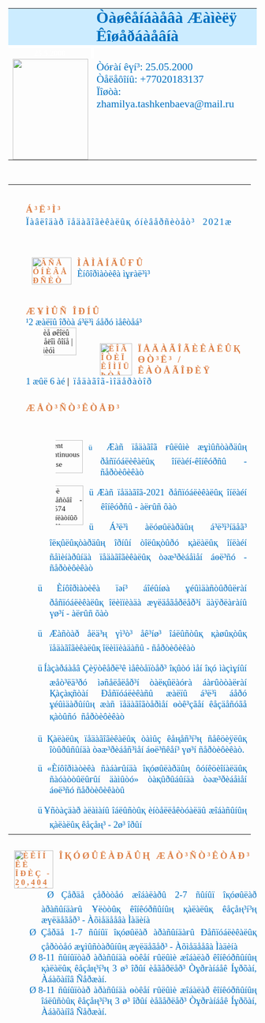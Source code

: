 <html>

<head>
<meta http-equiv=Content-Type content="text/html; charset=windows-1251">
<meta name=Generator content="Microsoft Word 14 (filtered)">
<style>
<!--
 /* Font Definitions */
 @font-face
	{font-family:Wingdings;
	panose-1:5 0 0 0 0 0 0 0 0 0;}
@font-face
	{font-family:Wingdings;
	panose-1:5 0 0 0 0 0 0 0 0 0;}
@font-face
	{font-family:Calibri;
	panose-1:2 15 5 2 2 2 4 3 2 4;}
@font-face
	{font-family:Tahoma;
	panose-1:2 11 6 4 3 5 4 4 2 4;}
@font-face
	{font-family:"Wingdings 2";
	panose-1:5 2 1 2 1 5 7 7 7 7;}
 /* Style Definitions */
 p.MsoNormal, li.MsoNormal, div.MsoNormal
	{margin-top:0cm;
	margin-right:0cm;
	margin-bottom:9.0pt;
	margin-left:0cm;
	line-height:110%;
	font-size:11.5pt;
	font-family:"Calibri","sans-serif";}
h1
	{mso-style-link:"Çàãîëîâîê 1 Çíàê";
	margin-top:15.0pt;
	margin-right:0cm;
	margin-bottom:4.0pt;
	margin-left:0cm;
	font-size:16.0pt;
	font-family:"Calibri","sans-serif";
	color:#775F55;
	text-transform:uppercase;
	font-weight:normal;}
h2
	{mso-style-link:"Çàãîëîâîê 2 Çíàê";
	margin-top:12.0pt;
	margin-right:0cm;
	margin-bottom:4.0pt;
	margin-left:0cm;
	line-height:110%;
	font-size:14.0pt;
	font-family:"Calibri","sans-serif";
	color:#94B6D2;
	letter-spacing:1.0pt;}
h3
	{mso-style-link:"Çàãîëîâîê 3 Çíàê";
	margin-top:12.0pt;
	margin-right:0cm;
	margin-bottom:3.0pt;
	margin-left:0cm;
	line-height:110%;
	font-size:11.5pt;
	font-family:"Calibri","sans-serif";
	color:black;
	letter-spacing:.5pt;}
h4
	{mso-style-link:"Çàãîëîâîê 4 Çíàê";
	margin-top:12.0pt;
	margin-right:0cm;
	margin-bottom:0cm;
	margin-left:0cm;
	margin-bottom:.0001pt;
	line-height:110%;
	font-size:11.0pt;
	font-family:"Calibri","sans-serif";
	text-transform:uppercase;
	letter-spacing:.7pt;
	font-weight:normal;}
h5
	{mso-style-link:"Çàãîëîâîê 5 Çíàê";
	margin-top:10.0pt;
	margin-right:0cm;
	margin-bottom:0cm;
	margin-left:0cm;
	margin-bottom:.0001pt;
	line-height:110%;
	font-size:11.5pt;
	font-family:"Calibri","sans-serif";
	color:#775F55;
	letter-spacing:.5pt;}
h6
	{mso-style-link:"Çàãîëîâîê 6 Çíàê";
	margin:0cm;
	margin-bottom:.0001pt;
	line-height:110%;
	font-size:11.5pt;
	font-family:"Calibri","sans-serif";
	color:#DD8047;
	letter-spacing:.5pt;}
p.MsoHeading7, li.MsoHeading7, div.MsoHeading7
	{mso-style-link:"Çàãîëîâîê 7 Çíàê";
	margin:0cm;
	margin-bottom:.0001pt;
	line-height:110%;
	font-size:11.5pt;
	font-family:"Calibri","sans-serif";
	font-variant:small-caps;
	color:black;
	letter-spacing:.5pt;}
p.MsoHeading8, li.MsoHeading8, div.MsoHeading8
	{mso-style-link:"Çàãîëîâîê 8 Çíàê";
	margin:0cm;
	margin-bottom:.0001pt;
	line-height:110%;
	font-size:12.0pt;
	font-family:"Calibri","sans-serif";
	color:#94B6D2;
	letter-spacing:.5pt;
	font-weight:bold;
	font-style:italic;}
p.MsoHeading9, li.MsoHeading9, div.MsoHeading9
	{mso-style-link:"Çàãîëîâîê 9 Çíàê";
	margin:0cm;
	margin-bottom:.0001pt;
	line-height:110%;
	font-size:10.0pt;
	font-family:"Calibri","sans-serif";
	color:#A5AB81;
	text-transform:uppercase;
	letter-spacing:2.0pt;
	font-weight:bold;}
p.MsoToc1, li.MsoToc1, div.MsoToc1
	{margin-top:9.0pt;
	margin-right:0cm;
	margin-bottom:2.0pt;
	margin-left:0cm;
	font-size:11.5pt;
	font-family:"Calibri","sans-serif";
	color:#775F55;
	text-transform:uppercase;
	font-weight:bold;}
p.MsoToc2, li.MsoToc2, div.MsoToc2
	{margin-top:0cm;
	margin-right:0cm;
	margin-bottom:2.0pt;
	margin-left:7.2pt;
	font-size:11.5pt;
	font-family:"Calibri","sans-serif";}
p.MsoToc3, li.MsoToc3, div.MsoToc3
	{margin-top:0cm;
	margin-right:0cm;
	margin-bottom:2.0pt;
	margin-left:14.4pt;
	font-size:11.5pt;
	font-family:"Calibri","sans-serif";}
p.MsoToc4, li.MsoToc4, div.MsoToc4
	{margin-top:0cm;
	margin-right:0cm;
	margin-bottom:2.0pt;
	margin-left:21.6pt;
	font-size:11.5pt;
	font-family:"Calibri","sans-serif";}
p.MsoToc5, li.MsoToc5, div.MsoToc5
	{margin-top:0cm;
	margin-right:0cm;
	margin-bottom:2.0pt;
	margin-left:28.8pt;
	font-size:11.5pt;
	font-family:"Calibri","sans-serif";}
p.MsoToc6, li.MsoToc6, div.MsoToc6
	{margin-top:0cm;
	margin-right:0cm;
	margin-bottom:2.0pt;
	margin-left:36.0pt;
	font-size:11.5pt;
	font-family:"Calibri","sans-serif";}
p.MsoToc7, li.MsoToc7, div.MsoToc7
	{margin-top:0cm;
	margin-right:0cm;
	margin-bottom:2.0pt;
	margin-left:43.2pt;
	font-size:11.5pt;
	font-family:"Calibri","sans-serif";}
p.MsoToc8, li.MsoToc8, div.MsoToc8
	{margin-top:0cm;
	margin-right:0cm;
	margin-bottom:2.0pt;
	margin-left:50.4pt;
	font-size:11.5pt;
	font-family:"Calibri","sans-serif";}
p.MsoToc9, li.MsoToc9, div.MsoToc9
	{margin-top:0cm;
	margin-right:0cm;
	margin-bottom:2.0pt;
	margin-left:57.6pt;
	font-size:11.5pt;
	font-family:"Calibri","sans-serif";}
p.MsoNormalIndent, li.MsoNormalIndent, div.MsoNormalIndent
	{margin-top:0cm;
	margin-right:0cm;
	margin-bottom:9.0pt;
	margin-left:32.4pt;
	text-indent:-18.0pt;
	line-height:125%;
	font-size:11.5pt;
	font-family:"Calibri","sans-serif";}
p.MsoNormalIndentCxSpFirst, li.MsoNormalIndentCxSpFirst, div.MsoNormalIndentCxSpFirst
	{margin-top:0cm;
	margin-right:0cm;
	margin-bottom:0cm;
	margin-left:32.4pt;
	margin-bottom:.0001pt;
	text-indent:-18.0pt;
	line-height:125%;
	font-size:11.5pt;
	font-family:"Calibri","sans-serif";}
p.MsoNormalIndentCxSpMiddle, li.MsoNormalIndentCxSpMiddle, div.MsoNormalIndentCxSpMiddle
	{margin-top:0cm;
	margin-right:0cm;
	margin-bottom:0cm;
	margin-left:32.4pt;
	margin-bottom:.0001pt;
	text-indent:-18.0pt;
	line-height:125%;
	font-size:11.5pt;
	font-family:"Calibri","sans-serif";}
p.MsoNormalIndentCxSpLast, li.MsoNormalIndentCxSpLast, div.MsoNormalIndentCxSpLast
	{margin-top:0cm;
	margin-right:0cm;
	margin-bottom:9.0pt;
	margin-left:32.4pt;
	text-indent:-18.0pt;
	line-height:125%;
	font-size:11.5pt;
	font-family:"Calibri","sans-serif";}
p.MsoHeader, li.MsoHeader, div.MsoHeader
	{mso-style-link:"Âåðõíèé êîëîíòèòóë Çíàê";
	margin-top:0cm;
	margin-right:0cm;
	margin-bottom:9.0pt;
	margin-left:0cm;
	line-height:110%;
	font-size:11.5pt;
	font-family:"Calibri","sans-serif";}
p.MsoFooter, li.MsoFooter, div.MsoFooter
	{mso-style-link:"Íèæíèé êîëîíòèòóë Çíàê";
	margin-top:0cm;
	margin-right:0cm;
	margin-bottom:9.0pt;
	margin-left:0cm;
	line-height:110%;
	font-size:11.5pt;
	font-family:"Calibri","sans-serif";}
p.MsoCaption, li.MsoCaption, div.MsoCaption
	{margin-top:0cm;
	margin-right:0cm;
	margin-bottom:9.0pt;
	margin-left:0cm;
	line-height:110%;
	font-size:8.0pt;
	font-family:"Calibri","sans-serif";
	text-transform:uppercase;
	font-weight:bold;}
p.MsoToa, li.MsoToa, div.MsoToa
	{margin-top:0cm;
	margin-right:0cm;
	margin-bottom:9.0pt;
	margin-left:11.0pt;
	text-indent:-11.0pt;
	line-height:110%;
	font-size:11.5pt;
	font-family:"Calibri","sans-serif";}
p.MsoList, li.MsoList, div.MsoList
	{margin-top:0cm;
	margin-right:0cm;
	margin-bottom:9.0pt;
	margin-left:18.0pt;
	text-indent:-18.0pt;
	line-height:110%;
	font-size:11.5pt;
	font-family:"Calibri","sans-serif";}
p.MsoListBullet, li.MsoListBullet, div.MsoListBullet
	{margin-top:0cm;
	margin-right:0cm;
	margin-bottom:9.0pt;
	margin-left:18.0pt;
	text-indent:-18.0pt;
	line-height:110%;
	font-size:12.0pt;
	font-family:"Calibri","sans-serif";}
p.MsoList2, li.MsoList2, div.MsoList2
	{margin-top:0cm;
	margin-right:0cm;
	margin-bottom:9.0pt;
	margin-left:36.0pt;
	text-indent:-18.0pt;
	line-height:110%;
	font-size:11.5pt;
	font-family:"Calibri","sans-serif";}
p.MsoListBullet2, li.MsoListBullet2, div.MsoListBullet2
	{margin-top:0cm;
	margin-right:0cm;
	margin-bottom:9.0pt;
	margin-left:36.0pt;
	text-indent:-18.0pt;
	line-height:110%;
	font-size:11.5pt;
	font-family:"Calibri","sans-serif";
	color:#94B6D2;}
p.MsoListBullet3, li.MsoListBullet3, div.MsoListBullet3
	{margin-top:0cm;
	margin-right:0cm;
	margin-bottom:9.0pt;
	margin-left:43.2pt;
	text-indent:-18.0pt;
	line-height:110%;
	font-size:11.5pt;
	font-family:"Calibri","sans-serif";
	color:#DD8047;}
p.MsoListBullet4, li.MsoListBullet4, div.MsoListBullet4
	{margin-top:0cm;
	margin-right:0cm;
	margin-bottom:9.0pt;
	margin-left:72.0pt;
	text-indent:-18.0pt;
	line-height:110%;
	font-size:11.5pt;
	font-family:"Calibri","sans-serif";
	text-transform:uppercase;
	letter-spacing:.2pt;}
p.MsoListBullet5, li.MsoListBullet5, div.MsoListBullet5
	{margin-top:0cm;
	margin-right:0cm;
	margin-bottom:9.0pt;
	margin-left:79.2pt;
	text-indent:-18.0pt;
	line-height:110%;
	font-size:11.5pt;
	font-family:"Calibri","sans-serif";}
p.MsoTitle, li.MsoTitle, div.MsoTitle
	{mso-style-link:"Íàçâàíèå Çíàê";
	margin:0cm;
	margin-bottom:.0001pt;
	font-size:36.0pt;
	font-family:"Calibri","sans-serif";
	color:#775F55;}
p.MsoSubtitle, li.MsoSubtitle, div.MsoSubtitle
	{mso-style-link:"Ïîäçàãîëîâîê Çíàê";
	margin-top:0cm;
	margin-right:0cm;
	margin-bottom:36.0pt;
	margin-left:0cm;
	font-size:12.0pt;
	font-family:"Calibri","sans-serif";
	color:#DD8047;
	text-transform:uppercase;
	letter-spacing:2.5pt;
	font-weight:bold;}
p.MsoDate, li.MsoDate, div.MsoDate
	{mso-style-link:"Äàòà Çíàê";
	margin:0cm;
	margin-bottom:.0001pt;
	text-align:center;
	font-size:11.5pt;
	font-family:"Calibri","sans-serif";
	color:white;
	font-weight:bold;}
p.MsoDateCxSpFirst, li.MsoDateCxSpFirst, div.MsoDateCxSpFirst
	{mso-style-link:"Äàòà Çíàê";
	margin:0cm;
	margin-bottom:.0001pt;
	text-align:center;
	font-size:11.5pt;
	font-family:"Calibri","sans-serif";
	color:white;
	font-weight:bold;}
p.MsoDateCxSpMiddle, li.MsoDateCxSpMiddle, div.MsoDateCxSpMiddle
	{mso-style-link:"Äàòà Çíàê";
	margin:0cm;
	margin-bottom:.0001pt;
	text-align:center;
	font-size:11.5pt;
	font-family:"Calibri","sans-serif";
	color:white;
	font-weight:bold;}
p.MsoDateCxSpLast, li.MsoDateCxSpLast, div.MsoDateCxSpLast
	{mso-style-link:"Äàòà Çíàê";
	margin:0cm;
	margin-bottom:.0001pt;
	text-align:center;
	font-size:11.5pt;
	font-family:"Calibri","sans-serif";
	color:white;
	font-weight:bold;}
p.MsoBlockText, li.MsoBlockText, div.MsoBlockText
	{margin-top:0cm;
	margin-right:72.0pt;
	margin-bottom:14.0pt;
	margin-left:72.0pt;
	text-align:justify;
	border:none;
	padding:0cm;
	font-size:14.0pt;
	font-family:"Calibri","sans-serif";
	color:gray;}
a:link, span.MsoHyperlink
	{color:#F7B615;
	text-decoration:underline;}
a:visited, span.MsoHyperlinkFollowed
	{color:#704404;
	text-decoration:underline;}
strong
	{font-family:"Calibri","sans-serif";
	color:#DD8047;}
em
	{font-family:"Calibri","sans-serif";
	color:#775F55;
	letter-spacing:.5pt;
	font-weight:bold;}
p.MsoAcetate, li.MsoAcetate, div.MsoAcetate
	{mso-style-link:"Òåêñò âûíîñêè Çíàê";
	margin-top:0cm;
	margin-right:0cm;
	margin-bottom:9.0pt;
	margin-left:0cm;
	line-height:110%;
	font-size:8.0pt;
	font-family:"Tahoma","sans-serif";}
span.MsoPlaceholderText
	{color:gray;}
p.MsoNoSpacing, li.MsoNoSpacing, div.MsoNoSpacing
	{margin:0cm;
	margin-bottom:.0001pt;
	font-size:11.5pt;
	font-family:"Calibri","sans-serif";}
p.MsoListParagraph, li.MsoListParagraph, div.MsoListParagraph
	{margin-top:0cm;
	margin-right:0cm;
	margin-bottom:9.0pt;
	margin-left:36.0pt;
	line-height:110%;
	font-size:11.5pt;
	font-family:"Calibri","sans-serif";}
p.MsoListParagraphCxSpFirst, li.MsoListParagraphCxSpFirst, div.MsoListParagraphCxSpFirst
	{margin-top:0cm;
	margin-right:0cm;
	margin-bottom:0cm;
	margin-left:36.0pt;
	margin-bottom:.0001pt;
	line-height:110%;
	font-size:11.5pt;
	font-family:"Calibri","sans-serif";}
p.MsoListParagraphCxSpMiddle, li.MsoListParagraphCxSpMiddle, div.MsoListParagraphCxSpMiddle
	{margin-top:0cm;
	margin-right:0cm;
	margin-bottom:0cm;
	margin-left:36.0pt;
	margin-bottom:.0001pt;
	line-height:110%;
	font-size:11.5pt;
	font-family:"Calibri","sans-serif";}
p.MsoListParagraphCxSpLast, li.MsoListParagraphCxSpLast, div.MsoListParagraphCxSpLast
	{margin-top:0cm;
	margin-right:0cm;
	margin-bottom:9.0pt;
	margin-left:36.0pt;
	line-height:110%;
	font-size:11.5pt;
	font-family:"Calibri","sans-serif";}
p.MsoQuote, li.MsoQuote, div.MsoQuote
	{mso-style-link:"Öèòàòà 2 Çíàê";
	margin-top:0cm;
	margin-right:0cm;
	margin-bottom:9.0pt;
	margin-left:0cm;
	line-height:110%;
	font-size:11.5pt;
	font-family:"Calibri","sans-serif";
	font-variant:small-caps;
	color:#775F55;
	letter-spacing:.3pt;
	font-style:italic;}
p.MsoIntenseQuote, li.MsoIntenseQuote, div.MsoIntenseQuote
	{mso-style-link:"Âûäåëåííàÿ öèòàòà Çíàê";
	margin-top:15.0pt;
	margin-right:36.0pt;
	margin-bottom:15.0pt;
	margin-left:36.0pt;
	line-height:110%;
	background:white;
	border:none;
	padding:0cm;
	font-size:11.5pt;
	font-family:"Calibri","sans-serif";
	color:#DD8047;
	font-weight:bold;}
p.MsoIntenseQuoteCxSpFirst, li.MsoIntenseQuoteCxSpFirst, div.MsoIntenseQuoteCxSpFirst
	{mso-style-link:"Âûäåëåííàÿ öèòàòà Çíàê";
	margin-top:15.0pt;
	margin-right:36.0pt;
	margin-bottom:0cm;
	margin-left:36.0pt;
	margin-bottom:.0001pt;
	line-height:110%;
	background:white;
	border:none;
	padding:0cm;
	font-size:11.5pt;
	font-family:"Calibri","sans-serif";
	color:#DD8047;
	font-weight:bold;}
p.MsoIntenseQuoteCxSpMiddle, li.MsoIntenseQuoteCxSpMiddle, div.MsoIntenseQuoteCxSpMiddle
	{mso-style-link:"Âûäåëåííàÿ öèòàòà Çíàê";
	margin-top:0cm;
	margin-right:36.0pt;
	margin-bottom:0cm;
	margin-left:36.0pt;
	margin-bottom:.0001pt;
	line-height:110%;
	background:white;
	border:none;
	padding:0cm;
	font-size:11.5pt;
	font-family:"Calibri","sans-serif";
	color:#DD8047;
	font-weight:bold;}
p.MsoIntenseQuoteCxSpLast, li.MsoIntenseQuoteCxSpLast, div.MsoIntenseQuoteCxSpLast
	{mso-style-link:"Âûäåëåííàÿ öèòàòà Çíàê";
	margin-top:0cm;
	margin-right:36.0pt;
	margin-bottom:15.0pt;
	margin-left:36.0pt;
	line-height:110%;
	background:white;
	border:none;
	padding:0cm;
	font-size:11.5pt;
	font-family:"Calibri","sans-serif";
	color:#DD8047;
	font-weight:bold;}
span.MsoSubtleEmphasis
	{font-family:"Calibri","sans-serif";
	font-style:italic;}
span.MsoIntenseEmphasis
	{font-family:"Calibri","sans-serif";
	color:#DD8047;
	position:relative;
	top:0pt;
	letter-spacing:.5pt;
	font-weight:bold;
	text-decoration:none;
	vertical-align:baseline;}
span.MsoSubtleReference
	{font-family:"Calibri","sans-serif";
	color:#775F55;
	font-weight:bold;
	font-style:italic;}
span.MsoIntenseReference
	{font-family:"Calibri","sans-serif";
	color:#94B6D2;
	text-transform:uppercase;
	position:relative;
	top:0pt;
	letter-spacing:.5pt;
	border:none;
	font-weight:bold;
	text-decoration:underline;}
span.MsoBookTitle
	{font-family:"Calibri","sans-serif";
	color:#775F55;
	font-style:italic;}
span.2
	{mso-style-name:"Öèòàòà 2 Çíàê";
	mso-style-link:"Öèòàòà 2";
	font-family:"Times New Roman","serif";
	font-variant:small-caps;
	color:#775F55;
	letter-spacing:.3pt;
	font-style:italic;}
p.a, li.a, div.a
	{mso-style-name:Ðàçäåë;
	margin-top:24.0pt;
	margin-right:0cm;
	margin-bottom:2.0pt;
	margin-left:0cm;
	font-size:12.0pt;
	font-family:"Calibri","sans-serif";
	color:#DD8047;
	text-transform:uppercase;
	letter-spacing:3.0pt;
	font-weight:bold;}
p.a0, li.a0, div.a0
	{mso-style-name:Ïîäðàçäåë;
	margin-top:0cm;
	margin-right:0cm;
	margin-bottom:2.0pt;
	margin-left:0cm;
	line-height:110%;
	font-size:12.0pt;
	font-family:"Calibri","sans-serif";
	color:#94B6D2;
	letter-spacing:1.5pt;
	font-weight:bold;}
span.a1
	{mso-style-name:"Òåêñò âûíîñêè Çíàê";
	mso-style-link:"Òåêñò âûíîñêè";
	font-family:"Tahoma","sans-serif";}
span.a2
	{mso-style-name:"Íèæíèé êîëîíòèòóë Çíàê";
	mso-style-link:"Íèæíèé êîëîíòèòóë";
	font-family:"Times New Roman","serif";}
span.a3
	{mso-style-name:"Âåðõíèé êîëîíòèòóë Çíàê";
	mso-style-link:"Âåðõíèé êîëîíòèòóë";
	font-family:"Times New Roman","serif";}
span.1
	{mso-style-name:"Çàãîëîâîê 1 Çíàê";
	mso-style-link:"Çàãîëîâîê 1";
	font-family:"Calibri","sans-serif";
	color:#775F55;
	text-transform:uppercase;}
span.20
	{mso-style-name:"Çàãîëîâîê 2 Çíàê";
	mso-style-link:"Çàãîëîâîê 2";
	font-family:"Times New Roman","serif";
	color:#94B6D2;
	letter-spacing:1.0pt;
	font-weight:bold;}
span.3
	{mso-style-name:"Çàãîëîâîê 3 Çíàê";
	mso-style-link:"Çàãîëîâîê 3";
	font-family:"Times New Roman","serif";
	color:black;
	letter-spacing:.5pt;
	font-weight:bold;}
span.4
	{mso-style-name:"Çàãîëîâîê 4 Çíàê";
	mso-style-link:"Çàãîëîâîê 4";
	font-family:"Times New Roman","serif";
	text-transform:uppercase;
	letter-spacing:.7pt;}
span.5
	{mso-style-name:"Çàãîëîâîê 5 Çíàê";
	mso-style-link:"Çàãîëîâîê 5";
	font-family:"Times New Roman","serif";
	color:#775F55;
	letter-spacing:.5pt;
	font-weight:bold;}
span.6
	{mso-style-name:"Çàãîëîâîê 6 Çíàê";
	mso-style-link:"Çàãîëîâîê 6";
	font-family:"Times New Roman","serif";
	color:#DD8047;
	letter-spacing:.5pt;
	font-weight:bold;}
span.7
	{mso-style-name:"Çàãîëîâîê 7 Çíàê";
	mso-style-link:"Çàãîëîâîê 7";
	font-family:"Times New Roman","serif";
	font-variant:small-caps;
	color:black;
	letter-spacing:.5pt;}
span.8
	{mso-style-name:"Çàãîëîâîê 8 Çíàê";
	mso-style-link:"Çàãîëîâîê 8";
	font-family:"Times New Roman","serif";
	color:#94B6D2;
	letter-spacing:.5pt;
	font-weight:bold;
	font-style:italic;}
span.9
	{mso-style-name:"Çàãîëîâîê 9 Çíàê";
	mso-style-link:"Çàãîëîâîê 9";
	font-family:"Times New Roman","serif";
	color:#A5AB81;
	text-transform:uppercase;
	letter-spacing:2.0pt;
	font-weight:bold;}
span.a4
	{mso-style-name:"Âûäåëåííàÿ öèòàòà Çíàê";
	mso-style-link:"Âûäåëåííàÿ öèòàòà";
	font-family:"Times New Roman","serif";
	color:#DD8047;
	background:white;
	font-weight:bold;}
p.a5, li.a5, div.a5
	{mso-style-name:Èìÿ;
	margin:0cm;
	margin-bottom:.0001pt;
	line-height:110%;
	font-size:20.0pt;
	font-family:"Calibri","sans-serif";
	color:white;}
p.a6, li.a6, div.a6
	{mso-style-name:"Àäðåñ îòïðàâèòåëÿ";
	margin-top:12.0pt;
	margin-right:0cm;
	margin-bottom:0cm;
	margin-left:0cm;
	margin-bottom:.0001pt;
	font-size:11.5pt;
	font-family:"Calibri","sans-serif";
	color:#775F55;}
p.a6CxSpFirst, li.a6CxSpFirst, div.a6CxSpFirst
	{mso-style-name:"Àäðåñ îòïðàâèòåëÿCxSpFirst";
	margin-top:12.0pt;
	margin-right:0cm;
	margin-bottom:0cm;
	margin-left:0cm;
	margin-bottom:.0001pt;
	font-size:11.5pt;
	font-family:"Calibri","sans-serif";
	color:#775F55;}
p.a6CxSpMiddle, li.a6CxSpMiddle, div.a6CxSpMiddle
	{mso-style-name:"Àäðåñ îòïðàâèòåëÿCxSpMiddle";
	margin:0cm;
	margin-bottom:.0001pt;
	font-size:11.5pt;
	font-family:"Calibri","sans-serif";
	color:#775F55;}
p.a6CxSpLast, li.a6CxSpLast, div.a6CxSpLast
	{mso-style-name:"Àäðåñ îòïðàâèòåëÿCxSpLast";
	margin:0cm;
	margin-bottom:.0001pt;
	font-size:11.5pt;
	font-family:"Calibri","sans-serif";
	color:#775F55;}
span.a7
	{mso-style-name:"Ïîäçàãîëîâîê Çíàê";
	mso-style-link:Ïîäçàãîëîâîê;
	font-family:"Calibri","sans-serif";
	color:#DD8047;
	text-transform:uppercase;
	letter-spacing:2.5pt;
	font-weight:bold;}
span.a8
	{mso-style-name:"Íàçâàíèå Çíàê";
	mso-style-link:Íàçâàíèå;
	font-family:"Times New Roman","serif";
	color:#775F55;}
span.a9
	{mso-style-name:"Äàòà Çíàê";
	mso-style-link:Äàòà;
	font-family:"Times New Roman","serif";
	color:white;
	font-weight:bold;}
p.aa, li.aa, div.aa
	{mso-style-name:"Íèæíèé êîëîíòèòóë ÷åòíîé ñòðàíèöû";
	margin-top:0cm;
	margin-right:0cm;
	margin-bottom:9.0pt;
	margin-left:0cm;
	line-height:110%;
	border:none;
	padding:0cm;
	font-size:10.0pt;
	font-family:"Calibri","sans-serif";
	color:#775F55;}
p.ab, li.ab, div.ab
	{mso-style-name:"Íèæíèé êîëîíòèòóë íå÷åòíîé ñòðàíèöû";
	margin-top:0cm;
	margin-right:0cm;
	margin-bottom:9.0pt;
	margin-left:0cm;
	text-align:right;
	line-height:110%;
	border:none;
	padding:0cm;
	font-size:10.0pt;
	font-family:"Calibri","sans-serif";
	color:#775F55;}
p.ac, li.ac, div.ac
	{mso-style-name:"Âåðõíèé êîëîíòèòóë ÷åòíîé ñòðàíèöû";
	margin:0cm;
	margin-bottom:.0001pt;
	border:none;
	padding:0cm;
	font-size:10.0pt;
	font-family:"Calibri","sans-serif";
	color:#775F55;
	font-weight:bold;}
p.ad, li.ad, div.ad
	{mso-style-name:"Âåðõíèé êîëîíòèòóë íå÷åòíîé ñòðàíèöû";
	margin:0cm;
	margin-bottom:.0001pt;
	text-align:right;
	border:none;
	padding:0cm;
	font-size:10.0pt;
	font-family:"Calibri","sans-serif";
	color:#775F55;
	font-weight:bold;}
p.ae, li.ae, div.ae
	{mso-style-name:"Îáðàòíûé àäðåñ";
	margin:0cm;
	margin-bottom:.0001pt;
	font-size:11.5pt;
	font-family:"Calibri","sans-serif";}
p.af, li.af, div.af
	{mso-style-name:"Íàçâàíèå îðãàíèçàöèè";
	margin:0cm;
	margin-bottom:.0001pt;
	line-height:110%;
	font-size:18.0pt;
	font-family:"Calibri","sans-serif";
	color:#775F55;
	font-weight:bold;}
.MsoChpDefault
	{font-size:11.5pt;
	font-family:"Calibri","sans-serif";}
.MsoPapDefault
	{margin-bottom:10.0pt;
	line-height:115%;}
 /* Page Definitions */
 @page WordSection1
	{size:21.0cm 841.95pt;
	margin:57.4pt 52.5pt 57.4pt 52.5pt;}
div.WordSection1
	{page:WordSection1;}
 /* List Definitions */
 ol
	{margin-bottom:0cm;}
ul
	{margin-bottom:0cm;}
-->
</style>

</head>

<body lang=RU link="#F7B615" vlink="#704404">

<div class=WordSection1>

<div align=center>

<table class=MsoNormalTable border=1 cellspacing=0 cellpadding=0 width="100%"
 style='width:100.0%;border-collapse:collapse;border:none'>
 <tr style='height:32.4pt'>
  <td width=158 style='width:118.8pt;border:none;border-bottom:solid white 4.5pt;
  background:#CCECFF;padding:0cm 5.4pt 0cm 5.4pt;height:32.4pt'>
  <p class=a5 style='line-height:normal'><span style='font-size:24.0pt;
  font-family:"Times New Roman","serif"'>&nbsp;</span></p>
  </td>
  <td width=510 style='width:382.35pt;border:none;border-bottom:solid white 4.5pt;
  background:#CCECFF;padding:0cm 5.4pt 0cm 5.4pt;height:32.4pt'>
  <p class=a5 style='line-height:normal'><b><span style='font-size:24.0pt;
  font-family:"Times New Roman","serif";color:#0070C0'><span lang=KZ>Òàøêåíáàåâà
  Æàìèëÿ Êîøåðáàåâíà</span></span></b></p>
  </td>
 </tr>
 <tr style='height:7.2pt'>
  <td width=158 style='width:118.8pt;border:none;border-right:solid white 4.5pt;
  padding:1.45pt 5.75pt 1.45pt 5.75pt;height:7.2pt'>
  <p class=MsoDate><span style='font-size:12.0pt;font-family:"Times New Roman","serif"'>25.5.2000</span></p>
  </td>
  <td width=510 valign=top style='width:382.35pt;border:none;padding:1.45pt 5.75pt 1.45pt 5.75pt;
  height:7.2pt'>
  <p class=MsoNormal style='margin-bottom:0cm;margin-bottom:.0001pt'><span
  style='font-family:"Times New Roman","serif"'>&nbsp;</span></p>
  </td>
 </tr>
 <tr style='height:12.85pt'>
  <td width=158 style='width:118.8pt;border:none;padding:0cm 5.4pt 0cm 5.4pt;
  height:12.85pt'>
  <p class=MsoNormal align=center style='margin-bottom:0cm;margin-bottom:.0001pt;
  text-align:center'><span style='font-family:"Times New Roman","serif"'><img
  width=153 height=204 id="Ðèñóíîê 1"
  src="Òàøêåíáàåâà%20Æàìèëÿ%20Êîøåðáàåâíà.files/image001.jpg"></span></p>
  </td>
  <td width=510 valign=top style='width:382.35pt;border:none;padding:2.9pt 5.75pt 0cm 5.75pt;
  height:12.85pt'>
  <p class=ae><span lang=KZ style='font-size:16.0pt;font-family:"Times New Roman","serif";
  color:#0070C0'>Òó&#1171;àí ê&#1199;í³: 25.05.2000</span></p>
  <p class=ae><span lang=KZ style='font-size:16.0pt;font-family:"Times New Roman","serif";
  color:#0070C0'>Òåëåôîíû: </span><span style='font-size:16.0pt;font-family:
  "Times New Roman","serif";color:#0070C0'>+77020183137<br>
  </span><span lang=KZ style='font-size:16.0pt;font-family:"Times New Roman","serif";
  color:#0070C0'>Ïîøòà: </span><span lang=EN-US style='font-size:16.0pt;
  font-family:"Times New Roman","serif";color:#0070C0'>zhamilya</span><span
  style='font-size:16.0pt;font-family:"Times New Roman","serif";color:#0070C0'>.</span><span
  lang=EN-US style='font-size:16.0pt;font-family:"Times New Roman","serif";
  color:#0070C0'>tashkenbaeva</span><span style='font-size:16.0pt;font-family:
  "Times New Roman","serif";color:#0070C0'>@</span><span lang=EN-US
  style='font-size:16.0pt;font-family:"Times New Roman","serif";color:#0070C0'>mail</span><span
  style='font-size:16.0pt;font-family:"Times New Roman","serif";color:#0070C0'>.</span><span
  lang=EN-US style='font-size:16.0pt;font-family:"Times New Roman","serif";
  color:#0070C0'>ru</span></p>
  <p class=ae><span style='font-family:"Times New Roman","serif"'>&nbsp;</span></p>
  </td>
 </tr>
</table>

</div>

<p class=MsoNormal><span style='font-family:"Times New Roman","serif"'>&nbsp;</span></p>

<table class=MsoNormalTable border=1 cellspacing=0 cellpadding=0 width="97%"
 style='width:97.56%;border-collapse:collapse;border:none'>
 <tr style='height:13.85pt'>
  <td width=21 style='width:15.45pt;border:none;padding:0cm 5.4pt 0cm 5.4pt;
  height:13.85pt'>
  <p class=MsoNormal style='margin-bottom:0cm;margin-bottom:.0001pt;line-height:
  normal'><b><span style='font-size:14.0pt;font-family:"Times New Roman","serif";
  color:white'>&nbsp;</span></b></p>
  </td>
  <td width=632 valign=top style='width:473.8pt;border:none;padding:5.75pt 5.75pt 5.75pt 5.75pt;
  height:13.85pt'>
  <p class=a style='margin-bottom:0cm;margin-bottom:.0001pt'><span lang=KZ
  style='font-size:14.0pt;font-family:"Times New Roman","serif"'>Á³ë³ì³</span></p>
  <p class=a0 style='margin-bottom:0cm;margin-bottom:.0001pt;line-height:normal'><span
  lang=KZ style='font-size:14.0pt;font-family:"Times New Roman","serif";
  color:#0070C0;font-weight:normal'>Ïàâëîäàð ïåäàãîãèêàëû&#1179; óíèâåðñèòåò³ 
  2021æ</span></p>
  <p class=a0 style='margin-bottom:0cm;margin-bottom:.0001pt;line-height:normal'><span
  style='font-size:14.0pt;font-family:"Times New Roman","serif";color:#0070C0;
  font-weight:normal'>&nbsp;</span></p>
  <p class=a style='margin-bottom:0cm;margin-bottom:.0001pt'><img width=80
  height=55 src="Òàøêåíáàåâà%20Æàìèëÿ%20Êîøåðáàåâíà.files/image002.png"
  align=left hspace=12 alt="Âñå Óíèâåðñèòåòû Ïàâëîäàðà | Âûïóñêíèê.Kz"><span
  style='font-size:14.0pt;font-family:"Times New Roman","serif"'> <span
  lang=KZ>ìàìàíäû&#1171;û</span></span></p>
  <p class=a0 style='margin-bottom:0cm;margin-bottom:.0001pt;line-height:normal'><span
  lang=KZ style='font-size:14.0pt;font-family:"Times New Roman","serif";
  color:#0070C0;letter-spacing:0pt;font-weight:normal'>  Èíôîðìàòèêà
  ì&#1201;&#1171;àë³ì³</span><span lang=KZ style='font-size:14.0pt;font-family:
  "Times New Roman","serif";color:#0070C0;font-weight:normal'> </span></p>
  <p class=a0 style='margin-bottom:0cm;margin-bottom:.0001pt;line-height:normal'><span
  lang=KZ style='font-size:14.0pt;font-family:"Times New Roman","serif";
  color:#0070C0;font-weight:normal'>&nbsp;</span></p>
  <p class=a style='margin-bottom:0cm;margin-bottom:.0001pt'><span lang=KZ
  style='font-size:14.0pt;font-family:"Times New Roman","serif"'>æ&#1201;ìûñ
  îðíû</span></p>
  <p class=MsoListBullet style='margin-bottom:0cm;margin-bottom:.0001pt;
  line-height:normal'><span lang=KZ style='font-size:14.0pt;font-family:"Times New Roman","serif";
  color:#0070C0'>¹2 æàëïû îðòà á³ë³ì áåðó ìåêòåá³</span></p>
  <p class=MsoListBullet style='margin-bottom:0cm;margin-bottom:.0001pt;
  line-height:normal'><img width=90 height=56
  src="Òàøêåíáàåâà%20Æàìèëÿ%20Êîøåðáàåâíà.files/image003.jpg" align=left
  hspace=12 alt="Çäàíèå øêîëû íà áåëîì ôîíå | Ïðåìèóì âåêòîðû"></p>
  <p class=a style='margin-bottom:0cm;margin-bottom:.0001pt'><img width=65
  height=65 src="Òàøêåíáàåâà%20Æàìèëÿ%20Êîøåðáàåâíà.files/image004.jpg"
  align=left hspace=12
  alt="Ëîãîòèï Êîìïüþòåðíûå Ìîíèòîðû, êîìïüþòåð, ëîãîòèï, êîìïüþòåðíûå ìîíèòîðû  png | PNGEgg"><span
  lang=KZ style='font-size:14.0pt;font-family:"Times New Roman","serif"'>ïåäàãîãèêàëû&#1179;
  &#1257;ò³ë³ / êàòåãîðèÿ</span></p>
  <p class=a0 style='margin-bottom:0cm;margin-bottom:.0001pt;line-height:normal'><span
  lang=KZ style='font-size:14.0pt;font-family:"Times New Roman","serif";
  color:#0070C0;letter-spacing:0pt;font-weight:normal'>1 æûë 6
  àé                                                  </span><span lang=KZ
  style='font-size:14.0pt;font-family:"Times New Roman","serif";color:#0070C0;
  font-weight:normal'> </span><span lang=KZ style='font-size:14.0pt;font-family:
  "Times New Roman","serif";color:black;font-weight:normal'>| </span><span
  style='font-size:14.0pt;font-family:"Times New Roman","serif";color:black;
  font-weight:normal'> <span lang=KZ style='color:#0070C0'>ïåäàãîã-ìîäåðàòîð</span></span></p>
  <p class=a style='margin-bottom:0cm;margin-bottom:.0001pt'><span lang=KZ
  style='font-size:14.0pt;font-family:"Times New Roman","serif"'>æåò³ñò³êòåð³</span></p>
  <p class=a style='margin-bottom:0cm;margin-bottom:.0001pt'><span lang=KZ
  style='font-size:14.0pt;font-family:"Times New Roman","serif"'>&nbsp;</span></p>
  <p class=MsoListParagraphCxSpFirst style='margin-bottom:0cm;margin-bottom:
  .0001pt;text-align:justify;text-indent:-18.0pt;line-height:normal'><span
  lang=KZ style='font-family:Wingdings;color:#0070C0'>&uuml;<span
  style='font:7.0pt "Times New Roman"'>&nbsp; </span></span><img width=79
  height=67 src="Òàøêåíáàåâà%20Æàìèëÿ%20Êîøåðáàåâíà.files/image005.png"
  align=left hspace=12
  alt="Present Continuous Tense  ïðàâèëà è ïðèìåðû  Èíãëåêñ"><span lang=KZ
  style='font-size:14.0pt;font-family:"Times New Roman","serif";color:#0070C0'>Æàñ
  ïåäàãîã &#1171;ûëûìè æ&#1201;ìûñòàðäû&#1187; ðåñïóáëèêàëû&#1179;
  îíëàéí-êîíêóðñû - ñåðòèôèêàò</span></p>
  <p class=MsoListParagraphCxSpMiddle style='margin-top:12.0pt;margin-right:
  0cm;margin-bottom:0cm;margin-left:36.0pt;margin-bottom:.0001pt;text-align:
  justify;text-indent:-18.0pt;line-height:normal'><span lang=KZ
  style='font-size:14.0pt;font-family:Wingdings;color:#0070C0'>&uuml;<span
  style='font:7.0pt "Times New Roman"'> </span></span><img width=80 height=80
  src="Òàøêåíáàåâà%20Æàìèëÿ%20Êîøåðáàåâíà.files/image006.png" align=left
  hspace=12 alt="Èêîíêè êà÷åñòâî - 32,574 áåñïëàòíûõ èêîíîê"><span lang=KZ
  style='font-size:14.0pt;font-family:"Times New Roman","serif";color:#0070C0'>Æàñ
  ïåäàãîã-2021 ðåñïóáëèêàëû&#1179; îíëàéí êîíêóðñû - àë&#1171;ûñ õàò</span></p>
  <p class=MsoListParagraphCxSpMiddle style='margin-top:12.0pt;margin-right:
  0cm;margin-bottom:0cm;margin-left:36.0pt;margin-bottom:.0001pt;text-align:
  justify;text-indent:-18.0pt;line-height:normal'><span lang=KZ
  style='font-size:14.0pt;font-family:Wingdings;color:#0070C0'>&uuml;<span
  style='font:7.0pt "Times New Roman"'> </span></span><span lang=KZ
  style='font-size:14.0pt;font-family:"Times New Roman","serif";color:#0070C0'>Á³ë³ì
  àëóøûëàðäû&#1187; á³ë³ì³íäåã³ îë&#1179;ûëû&#1179;òàðäû&#1187; îðíûí
  òîëû&#1179;òûðó &#1179;àëàëû&#1179; îíëàéí ñåìèíàðûíäà ïåäàãîãèêàëû&#1179;
  ò&#1241;æ³ðèáåìåí á&#1257;ë³ñó - ñåðòèôèêàò</span></p>
  <p class=MsoListParagraphCxSpMiddle style='margin-top:12.0pt;margin-right:
  0cm;margin-bottom:0cm;margin-left:36.0pt;margin-bottom:.0001pt;text-align:
  justify;text-indent:-18.0pt;line-height:normal'><span lang=KZ
  style='font-size:14.0pt;font-family:Wingdings;color:#0070C0'>&uuml;<span
  style='font:7.0pt "Times New Roman"'> </span></span><span lang=KZ
  style='font-size:14.0pt;font-family:"Times New Roman","serif";color:#0070C0'>Èíôîðìàòèêà
  ï&#1241;í³ áîéûíøà &#1201;éûìäàñòûðûë&#1171;àí ðåñïóáëèêàëû&#1179; îëèìïèàäà
  æ&#1199;ëäåãåðëåð³í äàÿðëà&#1171;àíû &#1199;ø³í - àë&#1171;ûñ õàò</span></p>
  <p class=MsoListParagraphCxSpMiddle style='margin-top:12.0pt;margin-right:
  0cm;margin-bottom:0cm;margin-left:36.0pt;margin-bottom:.0001pt;text-align:
  justify;text-indent:-18.0pt;line-height:normal'><span lang=KZ
  style='font-size:14.0pt;font-family:Wingdings;color:#0070C0'>&uuml;<span
  style='font:7.0pt "Times New Roman"'> </span></span><span lang=KZ
  style='font-size:14.0pt;font-family:"Times New Roman","serif";color:#0070C0'>Æàñòàð
  åëä³&#1187; &#1199;ì³ò³ åê³íø³ îáëûñòû&#1179; &#1179;àøû&#1179;òû&#1179;
  ïåäàãîãèêàëû&#1179; îëèìïèàäàñû - ñåðòèôèêàò</span></p>
  <p class=MsoListParagraphCxSpMiddle style='margin-top:12.0pt;margin-right:
  0cm;margin-bottom:0cm;margin-left:36.0pt;margin-bottom:.0001pt;text-align:
  justify;text-indent:-18.0pt;line-height:normal'><span lang=KZ
  style='font-size:14.0pt;font-family:Wingdings;color:#0070C0'>&uuml;<span
  style='font:7.0pt "Times New Roman"'> </span></span><span lang=KZ
  style='font-size:14.0pt;font-family:"Times New Roman","serif";color:#0070C0'>Íàçàðáàåâ
  Çèÿòêåðë³ê ìåêòåïòåð³ î&#1179;ûòó ìåí î&#1179;ó ìàçì&#1201;íûí æåò³ëä³ðó
  ì&#1241;ñåëåëåð³í òàë&#1179;ûëàó&#1171;à áà&#1171;ûòòàë&#1171;àí
  &#1178;àçà&#1179;ñòàí Ðåñïóáëèêàñû æàëïû á³ë³ì áåðó &#1201;éûìäàðûíû&#1187;
  æàñ ïåäàãîãòåðìåí &#1257;òê³çãåí êåçäåñóãå &#1179;àòûñó  ñåðòèôèêàò</span></p>
  <p class=MsoListParagraphCxSpMiddle style='margin-top:12.0pt;margin-right:
  0cm;margin-bottom:0cm;margin-left:36.0pt;margin-bottom:.0001pt;text-align:
  justify;text-indent:-18.0pt;line-height:normal'><span lang=KZ
  style='font-size:14.0pt;font-family:Wingdings;color:#0070C0'>&uuml;<span
  style='font:7.0pt "Times New Roman"'> </span></span><span lang=KZ
  style='font-size:14.0pt;font-family:"Times New Roman","serif";color:#0070C0'>&#1178;àëàëû&#1179;
  ïåäàãîãèêàëû&#1179; òàìûç êå&#1187;åñ³í³&#1187; ñåêöèÿëû&#1179; îòûðûñûíäà
  ò&#1241;æ³ðèáåñ³ìåí á&#1257;ë³ñêåí³ &#1199;ø³í ñåðòèôèêàò.</span></p>
  <p class=MsoListParagraphCxSpMiddle style='margin-top:12.0pt;margin-right:
  0cm;margin-bottom:0cm;margin-left:36.0pt;margin-bottom:.0001pt;text-align:
  justify;text-indent:-18.0pt;line-height:normal'><span lang=KZ
  style='font-size:14.0pt;font-family:Wingdings;color:#0070C0'>&uuml;<span
  style='font:7.0pt "Times New Roman"'> </span></span><span lang=KZ
  style='font-size:14.0pt;font-family:"Times New Roman","serif";color:#0070C0'>«Èíôîðìàòèêà
  ñàáà&#1171;ûíäà î&#1179;óøûëàðäû&#1187; ôóíêöèîíàëäû&#1179;
  ñàóàòòûëû&#1171;ûí äàìûòó» òà&#1179;ûðûáûíäà ò&#1241;æ³ðèáåìåí á&#1257;ë³ñó
  ñåðòèôèêàòû</span></p>
  <p class=MsoListParagraphCxSpLast style='margin-top:12.0pt;margin-right:0cm;
  margin-bottom:0cm;margin-left:36.0pt;margin-bottom:.0001pt;text-align:justify;
  text-indent:-18.0pt;line-height:normal'><span style='font-size:14.0pt;
  font-family:Wingdings;color:#0070C0'>&uuml;<span style='font:7.0pt "Times New Roman"'>
  </span></span><span style='font-size:14.0pt;font-family:"Times New Roman","serif";
  color:#0070C0'>&#1200;ñòàçäàð àëàìàíû îáëûñòû&#1179; èíòåëëåêòóàëäû
  æîáàñûíû&#1187; &#1179;àëàëû&#1179; êåçå&#1187;³ - 2ø³ îðûí</span></p>
  </td>
 </tr>
</table>

<p class=a style='margin-bottom:0cm;margin-bottom:.0001pt'><img width=79
height=77 src="Òàøêåíáàåâà%20Æàìèëÿ%20Êîøåðáàåâíà.files/image007.png"
align=left hspace=12 alt="Èêîíêè ïðèç - 20,404 áåñïëàòíûõ èêîíîê"><span
lang=KZ style='font-size:14.0pt;font-family:"Times New Roman","serif"'> 
î&#1179;óøûëàðäû&#1187; æåò³ñò³êòåð³</span></p>

<p class=a style='margin-bottom:0cm;margin-bottom:.0001pt'><span lang=KZ
style='font-size:14.0pt;font-family:"Times New Roman","serif"'>&nbsp;</span></p>

<p class=MsoListParagraphCxSpFirst style='margin-left:50.2pt;text-align:justify;
text-indent:-18.0pt;line-height:normal'><span lang=KZ style='font-size:14.0pt;
font-family:Wingdings;color:#0070C0'>&Oslash;<span style='font:7.0pt "Times New Roman"'>
</span></span><span lang=KZ style='font-size:14.0pt;font-family:"Times New Roman","serif";
color:#0070C0'>Çåðäå çåðòòåó æîáàëàðû 2-7 ñûíûï î&#1179;óøûëàð
àðàñûíäà&#1171;û &#1200;ëòòû&#1179; êîíêóðñûíû&#1187; &#1179;àëàëû&#1179;
êåçå&#1187;³í³&#1187; æ&#1199;ëäåãåð³ - Àõìåäååâà Ìàäèíà</span></p>

<p class=MsoListParagraphCxSpMiddle style='margin-left:50.2pt;text-align:justify;
text-indent:-18.0pt;line-height:normal'><span lang=KZ style='font-size:14.0pt;
font-family:Wingdings;color:#0070C0'>&Oslash;<span style='font:7.0pt "Times New Roman"'>
</span></span><span lang=KZ style='font-size:14.0pt;font-family:"Times New Roman","serif";
color:#0070C0'>Çåðäå 1-7 ñûíûï î&#1179;óøûëàð àðàñûíäà&#1171;û
Ðåñïóáëèêàëû&#1179; çåðòòåó æ&#1201;ìûñòàðûíû&#1187; æ&#1199;ëäåãåð³ -
Àõìåäååâà Ìàäèíà</span></p>

<p class=MsoListParagraphCxSpMiddle style='margin-left:50.2pt;text-align:justify;
text-indent:-18.0pt;line-height:normal'><span lang=KZ style='font-size:14.0pt;
font-family:Wingdings;color:#0070C0'>&Oslash;<span style='font:7.0pt "Times New Roman"'>
</span></span><span lang=KZ style='font-size:14.0pt;font-family:"Times New Roman","serif";
color:#0070C0'>8-11 ñûíûïòàð àðàñûíäà &#1257;òêåí &#1171;ûëûìè æîáàëàð
êîíêóðñûíû&#1187; &#1179;àëàëû&#1179; êåçå&#1187;³í³&#1187; 3 ø³ îðûí èåãåðëåð³
Ò&#1201;ð&#1171;àíáåê Í&#1201;ðõàí, Àáàõàíîâ Ñåðæàí.</span></p>

<p class=MsoListParagraphCxSpLast style='margin-left:50.2pt;text-align:justify;
text-indent:-18.0pt;line-height:normal'><span lang=KZ style='font-size:14.0pt;
font-family:Wingdings;color:#0070C0'>&Oslash;<span style='font:7.0pt "Times New Roman"'>
</span></span><span lang=KZ style='font-size:14.0pt;font-family:"Times New Roman","serif";
color:#0070C0'>8-11 ñûíûïòàð àðàñûíäà &#1257;òêåí &#1171;ûëûìè æîáàëàð
êîíêóðñûíû&#1187; îáëûñòû&#1179; êåçå&#1187;³í³&#1187; 3 ø³ îðûí èåãåðëåð³
Ò&#1201;ð&#1171;àíáåê Í&#1201;ðõàí, Àáàõàíîâ Ñåðæàí.</span></p>

<p class=MsoNormal><span lang=KZ style='font-family:"Times New Roman","serif"'>&nbsp;</span></p>

</div>

</body>

</html>
